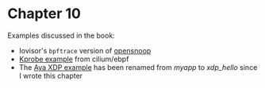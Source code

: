 # Chapter 10

Examples discussed in the book:

* Iovisor's `bpftrace` version of
  [opensnoop](https://github.com/iovisor/bpftrace/blob/master/tools/opensnoop.bt)
* [Kprobe example](https://github.com/cilium/ebpf/tree/master/examples/kprobe)
  from cilium/ebpf
* The [Aya XDP
  example](https://github.com/aya-rs/book/blob/main/examples/xdp-hello/xdp-hello-ebpf/src/main.rs)
  has been renamed from *myapp* to *xdp_hello* since I wrote this chapter
  
